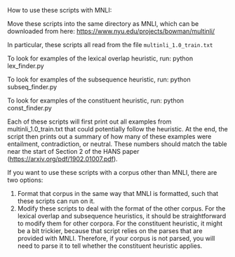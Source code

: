 
How to use these scripts with MNLI:

Move these scripts into the same directory as MNLI, which can be downloaded
from here: https://www.nyu.edu/projects/bowman/multinli/

In particular, these scripts all read from the file `multinli_1.0_train.txt` 

To look for examples of the lexical overlap heuristic, run:
python lex_finder.py

To look for examples of the subsequence heuristic, run:
python subseq_finder.py

To look for examples of the constituent heuristic, run:
python const_finder.py

Each of these scripts will first print out all examples from
multinli_1.0_train.txt that could potentially follow the heuristic. At the
end, the script then prints out a summary of how many of these examples were
entailment, contradiction, or neutral. These numbers should match the table
near the start of Section 2 of the HANS paper
(https://arxiv.org/pdf/1902.01007.pdf).


If you want to use these scripts with a corpus other than MNLI, there are two
options:
1) Format that corpus in the same way that MNLI is formatted, such
that these scripts can run on it.
2) Modify these scripts to deal with the format of the other corpus.
For the lexical overlap and subsequence heuristics, it should be
straightforward to modify them for other corpora. For the constituent
heuristic, it might be a bit trickier, because that script relies on the
parses that are provided with MNLI. Therefore, if your corpus is not parsed,
you will need to parse it to tell whether the constituent heuristic applies.



